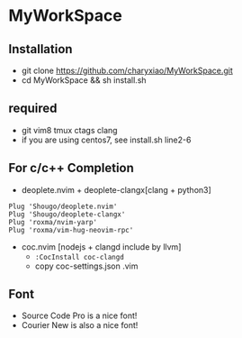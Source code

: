 # MyWorkSpace

## Installation
* git clone https://github.com/charyxiao/MyWorkSpace.git
* cd MyWorkSpace && sh install.sh

## required
* git vim8 tmux ctags clang
* if you are using centos7, see install.sh line2-6

## For c/c++ Completion
* deoplete.nvim + deoplete-clangx[clang + python3]
```
Plug 'Shougo/deoplete.nvim'
Plug 'Shougo/deoplete-clangx'
Plug 'roxma/nvim-yarp'
Plug 'roxma/vim-hug-neovim-rpc'
```

* coc.nvim [nodejs + clangd include by llvm]
    - `:CocInstall coc-clangd`
    - copy coc-settings.json .vim

## Font
* Source Code Pro is a nice font!
* Courier New is also a nice font!
